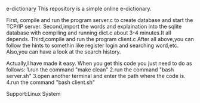 e-dictionary
This repository is a simple online e-dictionary.

First, compile and run the program server.c to create database and start the TCP/IP server. 
Second,import the words and explaination into the sqlite database with compiling and running dict.c about 3-4 minutes.It all depends. 
Third,compile and run the program client.c 
After all above,you can follow the hints to somethin like register login and searching word,etc. 
Also,you can have a look at the search history.

Actually,I have made it easy. When you get this code you just need to do as follows: 
1.run the command "make clean" 
2.run the command "bash server.sh" 
3.open another terminal and enter the path where the code is. 
4.run the command "bash client.sh"

Support:Linux System